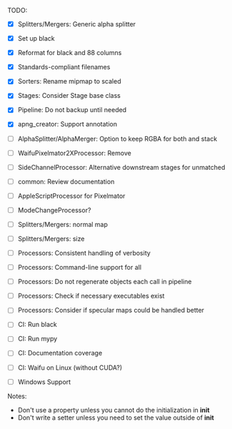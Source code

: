 TODO:
- [x] Splitters/Mergers: Generic alpha splitter
- [x] Set up black
- [x] Reformat for black and 88 columns
- [x] Standards-compliant filenames
- [x] Sorters: Rename mipmap to scaled
- [x] Stages: Consider Stage base class
- [x] Pipeline: Do not backup until needed
- [x] apng_creator: Support annotation
- [ ] AlphaSplitter/AlphaMerger: Option to keep RGBA for both and stack
- [ ] WaifuPixelmator2XProcessor: Remove
- [ ] SideChannelProcessor: Alternative downstream stages for unmatched
- [ ] common: Review documentation

- [ ] AppleScriptProcessor for Pixelmator
- [ ] ModeChangeProcessor?
- [ ] Splitters/Mergers: normal map
- [ ] Splitters/Mergers: size
- [ ] Processors: Consistent handling of verbosity
- [ ] Processors: Command-line support for all
- [ ] Processors: Do not regenerate objects each call in pipeline
- [ ] Processors: Check if necessary executables exist
- [ ] Processors: Consider if specular maps could be handled better
- [ ] CI: Run black
- [ ] CI: Run mypy
- [ ] CI: Documentation coverage
- [ ] CI: Waifu on Linux (without CUDA?)
- [ ] Windows Support

Notes:
- Don't use a property unless you cannot do the initialization in __init__
- Don't write a setter unless you need to set the value outside of __init__
